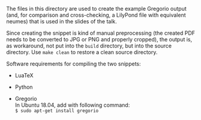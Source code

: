 The files in this directory are used to create the example Gregorio
output (and, for comparison and cross-checking, a LilyPond file with
equivalent neumes) that is used in the slides of the talk.

Since creating the snippet is kind of manual preprocessing (the
created PDF needs to be converted to JPG or PNG and properly cropped),
the output is, as workaround, not put into the ```build``` directory,
but into the source directory.  Use ```make clean``` to restore a
clean source directory.

Software requirements for compiling the two snippets:

* LuaTeX

* Python

* Gregorio<br />
  In Ubuntu 18.04, add with following command:<br />
  ```$ sudo apt-get install gregorio```
